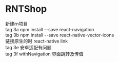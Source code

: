 # RNTShop
新建rn项目\
tag 3a npm install --save react-navigation\
tag 3b npm install --save react-native-vector-icons\
链接原生的时 react-native link\
tag 3e 安卓适配有问题\
tag 3f withNavigation 界面跳转及传值
